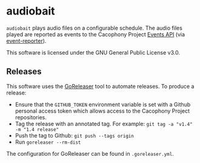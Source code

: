 # audiobait

`audiobait` plays audio files on a configurable schedule. The audio
files played are reported as events to the Cacophony Project [Events
API](https://api.cacophony.org.nz/#api-Events-Add_Event) (via
[event-reporter](https://github.com/TheCacophonyProject/event-reporter)).

This software is licensed under the GNU General Public License v3.0.

## Releases

This software uses the [GoReleaser](https://goreleaser.com) tool to
automate releases. To produce a release:

* Ensure that the `GITHUB_TOKEN` environment variable is set with a
  Github personal access token which allows access to the Cacophony
  Project repositories.
* Tag the release with an annotated tag. For example:
  `git tag -a "v1.4" -m "1.4 release"`
* Push the tag to Github: `git push --tags origin`
* Run `goreleaser --rm-dist`

The configuration for GoReleaser can be found in `.goreleaser.yml`.
